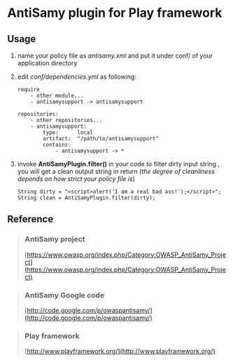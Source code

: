 
AntiSamy plugin for Play framework
==================================


## Usage ##

1.  name your policy file as *antisamy.xml* and put it under conf/ of your application directory
2.  edit *conf/dependencies.yml* as following:
   
        require
            - other module... 
            - antisamysupport -> antisamysupport

        repositories:
            - other repositories...
            - antisamysupport:
                type:      local
                artifact:  "/path/to/antisamysupport"
                contains:
                    - antisamysupport -> *

3.  invoke **AntiSamyPlugin.filter()** in your code to filter dirty input string , you will get a clean output string in return (*the degree of cleanliness depends on how strict your policy file is*)

        String dirty = "<script>alert('I am a real bad ass!');</script>";
        String clean = AntiSamyPlugin.filter(dirty);


## Reference ##

> ### AntiSamy project ###
> [https://www.owasp.org/index.php/Category:OWASP_AntiSamy_Project](https://www.owasp.org/index.php/Category:OWASP_AntiSamy_Project)

> ### AntiSamy Google code ###
> [http://code.google.com/p/owaspantisamy/](http://code.google.com/p/owaspantisamy/)

> ### Play framework ###
> [http://www.playframework.org/](http://www.playframework.org/)
 
